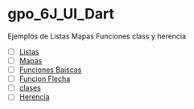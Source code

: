 # gpo_6J_UI_Dart 
Ejemplos de Listas Mapas Funciones class y herencia
- [ ] [Listas](https://dartpad.dartlang.org/26b65128cc9ed5c7eca47ccb49c24b9b)
- [ ] [Mapas](https://dartpad.dartlang.org/3aaee9b1ea3f6f8fe09262759bfb31c0)
- [ ] [Funciones Baiscas](https://dartpad.dartlang.org/4d4e683f0f7a178f34ae9939a76a303c)
- [ ] [Funcion Flecha](https://dartpad.dartlang.org/5bf5d1534f1e6dcd1ded9d63ca8d2c5a)
- [ ] [clases](https://dartpad.dartlang.org/665a1ad6edf76bbbc263d9e6fac50a5f)
- [ ] [Herencia](https://dartpad.dartlang.org/e5b4f588fcbbddf77a6e1d6adf17d18d)
